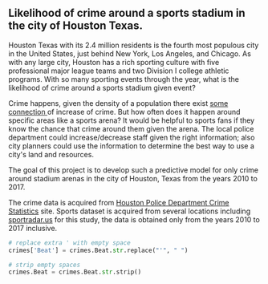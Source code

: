 ## Likelihood of crime around a sports stadium in the city of Houston Texas.

Houston Texas with its 2.4 million residents is the fourth most populous city in the United States, just behind New York, Los Angeles, and Chicago.  As with any large city,  Houston has a rich sporting culture with five professional major league teams and two Division I college athletic programs.  With so many sporting events through the year, what is the likelihood of crime around a sports stadium given event?

Crime happens, given the density of a population there exist [some connection ](https://onlinelibrary.wiley.com/doi/pdf/10.1111/j.1745-9125.1979.tb01285.x)of increase of crime.
But how often does it happen around specific areas like a sports arena?
It would be helpful to sports fans if they know the chance that crime around them given the arena.
The local police department could increase/decrease staff given the right information; also city planners could use the information to determine the best way to use a city's land and resources.

The goal of this project is to develop such a predictive model for only crime around stadium arenas in the city of Houston, Texas from the years 2010 to 2017.

The crime data is acquired from [Houston Police Department Crime Statistics](http://www.houstontx.gov/police/cs/crime-stats-archives.htm) site.
Sports dataset is acquired from several locations including [sportradar.us](https://developer.sportradar.com/)
for this study, the data is obtained only from the years 2010 to 2017 inclusive.


```python
# replace extra ' with empty space
crimes['Beat'] = crimes.Beat.str.replace("'", " ")

# strip empty spaces
crimes.Beat = crimes.Beat.str.strip()
```
